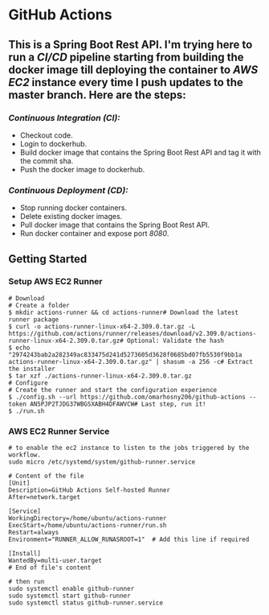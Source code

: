 # GitHub Actions

## This is a Spring Boot Rest API. I'm trying here to run a _CI/CD_ pipeline starting from building the docker image till deploying the container to _AWS EC2_ instance every time I push updates to the master branch. Here are the steps:
### _Continuous Integration (CI):_
- Checkout code.
- Login to dockerhub.
- Build docker image that contains the Spring Boot Rest API and tag it with the commit sha.
- Push the docker image to dockerhub.
### _Continuous Deployment (CD):_
- Stop running docker containers.
- Delete existing docker images.
- Pull docker image that contains the Spring Boot Rest API.
- Run docker container and expose port _8080_.


## Getting Started
### Setup AWS EC2 Runner
```shell
# Download
# Create a folder
$ mkdir actions-runner && cd actions-runner# Download the latest runner package
$ curl -o actions-runner-linux-x64-2.309.0.tar.gz -L https://github.com/actions/runner/releases/download/v2.309.0/actions-runner-linux-x64-2.309.0.tar.gz# Optional: Validate the hash
$ echo "2974243bab2a282349ac833475d241d5273605d3628f0685bd07fb5530f9bb1a  actions-runner-linux-x64-2.309.0.tar.gz" | shasum -a 256 -c# Extract the installer
$ tar xzf ./actions-runner-linux-x64-2.309.0.tar.gz
# Configure
# Create the runner and start the configuration experience
$ ./config.sh --url https://github.com/omarhosny206/github-actions --token AN5PJP2TJDG37WBGSXABH4DFAWVCW# Last step, run it!
$ ./run.sh
```

### AWS EC2 Runner Service
```shell
# to enable the ec2 instance to listen to the jobs triggered by the workflow.
sudo micro /etc/systemd/system/github-runner.service

# Content of the file
[Unit]
Description=GitHub Actions Self-hosted Runner
After=network.target

[Service]
WorkingDirectory=/home/ubuntu/actions-runner
ExecStart=/home/ubuntu/actions-runner/run.sh
Restart=always
Environment="RUNNER_ALLOW_RUNASROOT=1"  # Add this line if required

[Install]
WantedBy=multi-user.target
# End of file's content

# then run
sudo systemctl enable github-runner
sudo systemctl start github-runner
sudo systemctl status github-runner.service
```

